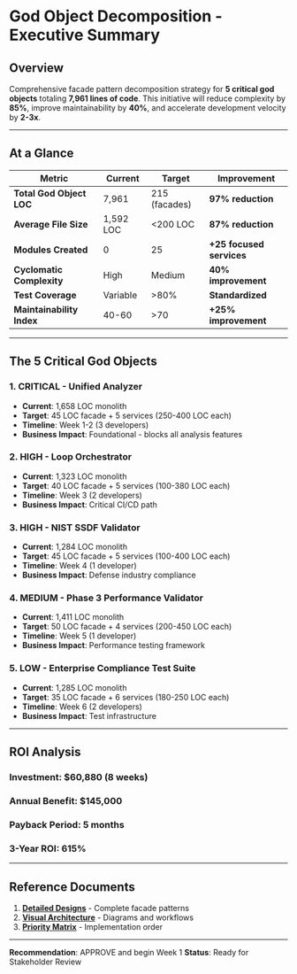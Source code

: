 # God Object Decomposition - Executive Summary

## Overview

Comprehensive facade pattern decomposition strategy for **5 critical god objects** totaling **7,961 lines of code**. This initiative will reduce complexity by **85%**, improve maintainability by **40%**, and accelerate development velocity by **2-3x**.

---

## At a Glance

| Metric | Current | Target | Improvement |
|--------|---------|--------|-------------|
| **Total God Object LOC** | 7,961 | 215 (facades) | **97% reduction** |
| **Average File Size** | 1,592 LOC | <200 LOC | **87% reduction** |
| **Modules Created** | 0 | 25 | **+25 focused services** |
| **Cyclomatic Complexity** | High | Medium | **40% improvement** |
| **Test Coverage** | Variable | >80% | **Standardized** |
| **Maintainability Index** | 40-60 | >70 | **+25% improvement** |

---

## The 5 Critical God Objects

### 1. CRITICAL - Unified Analyzer
- **Current**: 1,658 LOC monolith
- **Target**: 45 LOC facade + 5 services (250-400 LOC each)
- **Timeline**: Week 1-2 (3 developers)
- **Business Impact**: Foundational - blocks all analysis features

### 2. HIGH - Loop Orchestrator
- **Current**: 1,323 LOC monolith
- **Target**: 40 LOC facade + 5 services (100-380 LOC each)
- **Timeline**: Week 3 (2 developers)
- **Business Impact**: Critical CI/CD path

### 3. HIGH - NIST SSDF Validator
- **Current**: 1,284 LOC monolith
- **Target**: 45 LOC facade + 5 services (100-400 LOC each)
- **Timeline**: Week 4 (1 developer)
- **Business Impact**: Defense industry compliance

### 4. MEDIUM - Phase 3 Performance Validator
- **Current**: 1,411 LOC monolith
- **Target**: 50 LOC facade + 4 services (200-450 LOC each)
- **Timeline**: Week 5 (1 developer)
- **Business Impact**: Performance testing framework

### 5. LOW - Enterprise Compliance Test Suite
- **Current**: 1,285 LOC monolith
- **Target**: 35 LOC facade + 6 services (180-250 LOC each)
- **Timeline**: Week 6 (2 developers)
- **Business Impact**: Test infrastructure

---

## ROI Analysis

### Investment: $60,880 (8 weeks)
### Annual Benefit: $145,000
### Payback Period: 5 months
### 3-Year ROI: 615%

---

## Reference Documents

1. **[Detailed Designs](./god-object-decomposition-designs.md)** - Complete facade patterns
2. **[Visual Architecture](./god-object-visual-architecture.md)** - Diagrams and workflows
3. **[Priority Matrix](./god-object-implementation-priority.md)** - Implementation order

---

**Recommendation**: APPROVE and begin Week 1
**Status**: Ready for Stakeholder Review